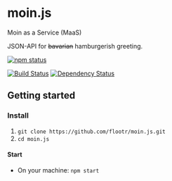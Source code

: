 # moin.js
Moin as a Service (MaaS)

JSON-API for ~~bavarian~~ hamburgerish greeting.

[![npm status](https://nodei.co/npm/moin.js.svg?downloads=true&stars=true)](https://npmjs.org/package/moin.js)

[![Build Status](https://travis-ci.org/flootr/moin.js.svg)](https://travis-ci.org/flootr/moin.js)
[![Dependency Status](https://david-dm.org/flootr/moin.js.svg)](https://david-dm.org/flootr/moin.js)

## Getting started

### Install

1. `git clone https://github.com/flootr/moin.js.git`
2. `cd moin.js`

#### Start

- On your machine: `npm start`

